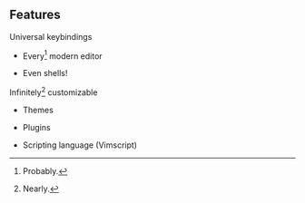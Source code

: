 Features 
---

Universal keybindings

  - Every[^1] modern editor

  - Even shells! 

Infinitely[^2] customizable

  - Themes

  - Plugins

  - Scripting language (Vimscript)









  [^1]: Probably.
  [^2]: Nearly.
